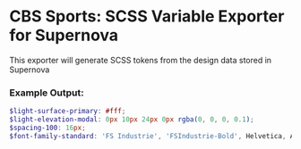 # CBS Sports: SCSS Variable Exporter for Supernova
This exporter will generate SCSS tokens from the design data stored in Supernova
### Example Output:
```scss
$light-surface-primary: #fff;
$light-elevation-modal: 0px 10px 24px 0px rgba(0, 0, 0, 0.1);
$spacing-100: 16px;
$font-family-standard: 'FS Industrie', 'FSIndustrie-Bold', Helvetica, Arial, sans-serif;
```